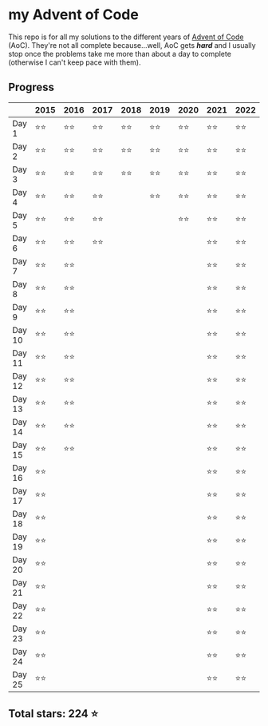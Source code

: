 # my Advent of Code

This repo is for all my solutions to the different years of [Advent of Code](https://adventofcode.com) (AoC). They're not all complete because...well, AoC gets **_hard_** and I usually stop once the problems take me more than about a day to complete (otherwise I can't keep pace with them).

## Progress

|        | 2015 | 2016 | 2017 | 2018 | 2019 | 2020 | 2021 | 2022 | 2023 |
| ------ | ---- | ---- | ---- | ---- | ---- | ---- | ---- | ---- | ---- | 
| Day 1  | ⭐⭐ | ⭐⭐ | ⭐⭐ | ⭐⭐ | ⭐⭐ | ⭐⭐ | ⭐⭐ | ⭐⭐ | ⭐⭐ | 
| Day 2  | ⭐⭐ | ⭐⭐ | ⭐⭐ | ⭐⭐ | ⭐⭐ | ⭐⭐ | ⭐⭐ | ⭐⭐ | ⭐⭐ |
| Day 3  | ⭐⭐ | ⭐⭐ | ⭐⭐ | ⭐⭐ | ⭐⭐ | ⭐⭐ | ⭐⭐ | ⭐⭐ | ⭐⭐ |
| Day 4  | ⭐⭐ | ⭐⭐ | ⭐⭐ |      | ⭐⭐ | ⭐⭐ | ⭐⭐ | ⭐⭐ | ⭐⭐ |
| Day 5  | ⭐⭐ | ⭐⭐ | ⭐⭐ |      |      | ⭐⭐ | ⭐⭐ | ⭐⭐ |      |
| Day 6  | ⭐⭐ | ⭐⭐ | ⭐⭐ |      |      |      | ⭐⭐ | ⭐⭐ |      |
| Day 7  | ⭐⭐ | ⭐⭐ |      |      |      |      | ⭐⭐ | ⭐⭐ |      |
| Day 8  | ⭐⭐ | ⭐⭐ |      |      |      |      | ⭐⭐ | ⭐⭐ |      |
| Day 9  | ⭐⭐ | ⭐⭐ |      |      |      |      | ⭐⭐ | ⭐⭐ |      |
| Day 10 | ⭐⭐ | ⭐⭐ |      |      |      |      | ⭐⭐ | ⭐⭐ |      |
| Day 11 | ⭐⭐ | ⭐⭐ |      |      |      |      | ⭐⭐ | ⭐⭐ |      |
| Day 12 | ⭐⭐ | ⭐⭐ |      |      |      |      | ⭐⭐ | ⭐⭐ |      |
| Day 13 | ⭐⭐ | ⭐⭐ |      |      |      |      | ⭐⭐ | ⭐⭐ |      |
| Day 14 | ⭐⭐ | ⭐⭐ |      |      |      |      | ⭐⭐ | ⭐⭐ |      |      
| Day 15 | ⭐⭐ | ⭐⭐ |      |      |      |      | ⭐⭐ | ⭐⭐ |      |
| Day 16 | ⭐⭐ |      |      |      |      |      | ⭐⭐ | ⭐⭐ |      |
| Day 17 | ⭐⭐ |      |      |      |      |      | ⭐⭐ | ⭐⭐ |      |
| Day 18 | ⭐⭐ |      |      |      |      |      | ⭐⭐ | ⭐⭐ |      |
| Day 19 | ⭐⭐ |      |      |      |      |      | ⭐⭐ | ⭐⭐ |      |
| Day 20 | ⭐⭐ |      |      |      |      |      | ⭐⭐ | ⭐⭐ |      | 
| Day 21 | ⭐⭐ |      |      |      |      |      | ⭐⭐ | ⭐⭐ |      |
| Day 22 | ⭐⭐ |      |      |      |      |      | ⭐⭐ | ⭐⭐ |      |
| Day 23 | ⭐⭐ |      |      |      |      |      | ⭐⭐ | ⭐⭐ |      |
| Day 24 | ⭐⭐ |      |      |      |      |      | ⭐⭐ | ⭐⭐ |      |
| Day 25 | ⭐⭐ |      |      |      |      |      | ⭐⭐ | ⭐⭐ |      |

## Total stars: 224 ⭐

